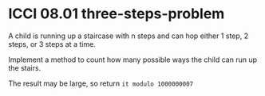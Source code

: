 # ICCI 08.01 three-steps-problem

A child is running up a staircase with n steps and can hop either 1 step, 2 steps, or 3 steps at a time.

Implement a method to count how many possible ways the child can run up the stairs. 

The result may be large, so return `it modulo 1000000007`
